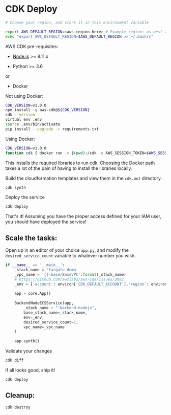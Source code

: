# CDK Deploy
```bash
# Choose your region, and store it in this environment variable

export AWS_DEFAULT_REGION=<aws-region-here> # Example region: us-west-2
echo "export AWS_DEFAULT_REGION=$AWS_DEFAULT_REGION >> ~/.bashrc"
```

AWS CDK pre-requisites:

- [Node.js](https://nodejs.org/en/download) >= 8.11.x

- Python >= 3.6

or

- Docker

Not using Docker:
```bash
CDK_VERSION=v1.0.0
npm install -g aws-cdk@${CDK_VERSION}
cdk --version
virtual env .env
source .env/bin/activate
pip install --upgrade -r requirements.txt
```
Using Docker:
```bash
CDK_VERSION=v1.0.0
function cdk { docker run -v $(pwd):/cdk -e AWS_SESSION_TOKEN=$AWS_SESSION_TOKEN -e AWS_DEFAULT_REGION=$AWS_DEFAULT_REGION -e AWS_ACCESS_KEY_ID=$AWS_ACCESS_KEY_ID -e AWS_SECRET_ACCESS_KEY=$AWS_SECRET_ACCESS_KEY -it adam9098/aws-cdk:${CDK_VERSION} $@; }
```

This installs the required libraries to run cdk. Choosing the Docker path takes a lot of the pain of having to install the libraries locally.


Build the cloudformation templates and view them in the `cdk.out` directory.
```bash
cdk synth 
```

Deploy the service
```bash
cdk deploy
```

That's it! Assuming you have the proper access defined for your IAM user, you should have deployed the service!

## Scale the tasks:
Open up in an editor of your choice `app.py`, and modify the `desired_service_count` variable to whatever number you wish.

```python
if __name__ == '__main__':
    _stack_name = 'fargate-demo'
    _vpc_name = '{}-base/BaseVPC'.format(_stack_name)
    # https://github.com/awslabs/aws-cdk/issues/3082
    _env = {'account': environ['CDK_DEFAULT_ACCOUNT'],'region': environ['CDK_DEFAULT_REGION']}
    
    app = core.App()
    
    BackendNodeECSService(app, 
        _stack_name + "-backend-nodejs", 
        base_stack_name=_stack_name,
        env=_env,
        desired_service_count=1, 
        vpc_name=_vpc_name
    )
    
    app.synth()
```

Validate your changes
```bash
cdk diff
```

If all looks good, ship it!
```bash
cdk deploy
```

## Cleanup:
```
cdk destroy
```


